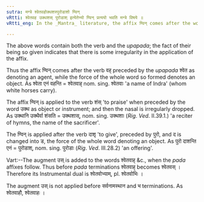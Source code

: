 ```yaml
---
sutra: मन्त्रे श्वेतवहोक्थशस्पुरोडाशो ण्विन्
vRtti: श्वेतवह उक्थशस् पुरोडाश् इत्येतेभ्यो ण्विन् प्रत्ययो भवति मन्त्रे विषये ॥
vRtti_eng: In the _Mantra_ literature, the affix ण्विन् comes after the words श्वेतवह, उक्थशस् and पुरोडाश् ।

---
```

The above words contain both the verb and the _upapada_; the fact of their being so given indicates that there is some irregularity in the application of the affix.

Thus the affix ण्विन् comes after the verb वह् preceded by the _upapada_ श्वेत as denoting an agent, while the force of the whole word so formed denotes an object. As श्वेता एनं वहन्ति = श्वेतवाह् nom. sing. श्वेतवाः 'a name of Indra' (whom white horses carry).

The affix ण्विन् is applied to the verb शंस् 'to praise' when preceded by the word उक्थ as object or instrument; and then the nasal is irregularly dropped. As उक्थानि उक्थैर्वा शंसति = उक्थशास्, nom. sing. उक्थशाः (_Rig_. _Ved_. II.39.1.) 'a reciter of hymns, the name of the sacrificer'.

The ण्विन् is applied after the verb दाशृ 'to give', preceded by पुरो, and द is changed into ड, the force of the whole word denoting an object. As पुरो दाशन्ति एनं = पुरोडाश्, nom. sing. पुरोडाः (_Rig_. _Ved_. III.28.2) 'an offering'.

Vart:--The augment उस् is added to the words श्वेतवाह् &c., when the _pada_ affixes follow. Thus before _pada_ terminations श्वेतवाह् becomes श्वेतवस् । Therefore its Instrumental dual is श्वेतवोभ्याम्, pl. श्वेतवोभिः ।

The augment उस् is not applied before सर्वनामस्थान and भ terminations. As श्वेतवाहौ, श्वेतवाहः ।